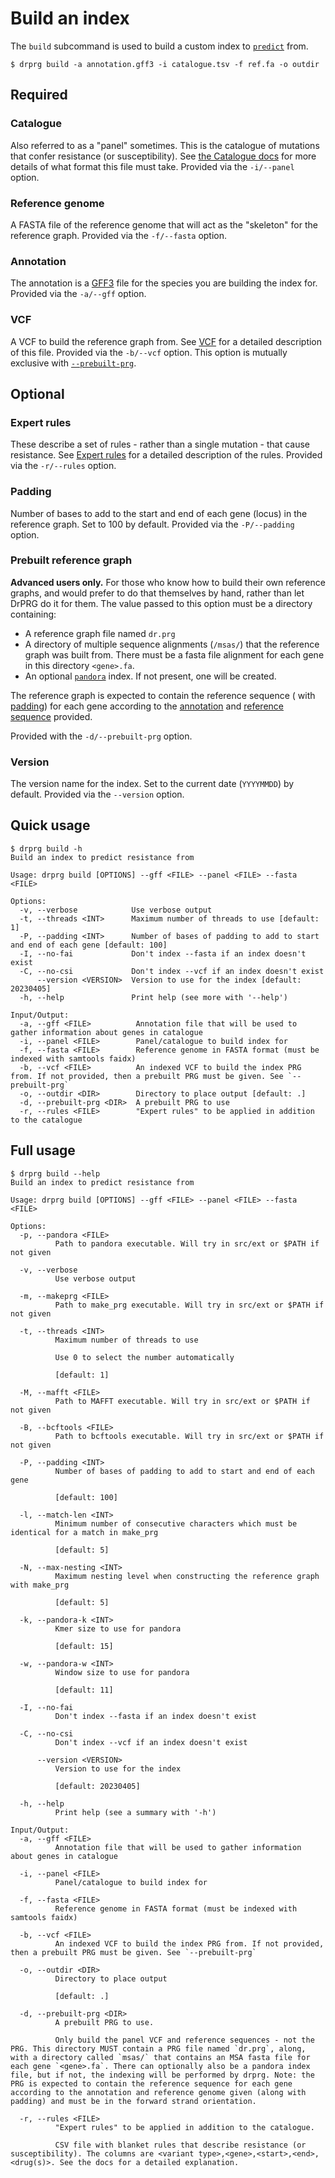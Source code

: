 # Build an index

The `build` subcommand is used to build a custom index to [`predict`](../predict.md)
from.

```
$ drprg build -a annotation.gff3 -i catalogue.tsv -f ref.fa -o outdir
```

## Required

### Catalogue

Also referred to as a "panel" sometimes. This is the catalogue of mutations that confer
resistance (or susceptibility). See [the Catalogue docs](./catalogue.md) for more
details of what format this file must take. Provided via the `-i/--panel` option.

### Reference genome

A FASTA file of the reference genome that will act as the "skeleton" for the reference
graph. Provided via the `-f/--fasta` option.

### Annotation

The annotation is a [GFF3][gff] file for the species you are building the index for.
Provided via the `-a/--gff` option.

### VCF

A VCF to build the reference graph from. See [VCF](./vcf.md) for a detailed description
of this file. Provided via the `-b/--vcf` option. This option is mutually exclusive
with [`--prebuilt-prg`](#prebuilt-reference-graph).

## Optional

### Expert rules

These describe a set of rules - rather than a single mutation - that cause resistance.
See [Expert rules](./expert.md) for a detailed description of the rules. Provided via
the `-r/--rules` option.

### Padding

Number of bases to add to the start and end of each gene (locus) in the reference graph.
Set to 100 by default. Provided via the `-P/--padding` option.

### Prebuilt reference graph

**Advanced users only.** For those who know how to build their own reference graphs, and
would prefer to do that themselves by hand, rather than let DrPRG do it for them. The
value passed to this option must be a directory containing:

- A reference graph file named `dr.prg`
- A directory of multiple sequence alignments (`/msas/`) that the reference graph was
  built from. There must be a fasta file alignment for each gene in this
  directory `<gene>.fa`.
- An optional [`pandora`][pandora] index. If not present, one will be created.

The reference graph is expected to contain the reference sequence (
with [padding](#padding)) for each gene according to the [annotation](#annotation)
and [reference sequence](#reference-genome) provided.

Provided with the `-d/--prebuilt-prg` option.

### Version

The version name for the index. Set to the current date (`YYYYMMDD`) by default.
Provided via the `--version` option.

## Quick usage

```
$ drprg build -h
Build an index to predict resistance from

Usage: drprg build [OPTIONS] --gff <FILE> --panel <FILE> --fasta <FILE>

Options:
  -v, --verbose            Use verbose output
  -t, --threads <INT>      Maximum number of threads to use [default: 1]
  -P, --padding <INT>      Number of bases of padding to add to start and end of each gene [default: 100]
  -I, --no-fai             Don't index --fasta if an index doesn't exist
  -C, --no-csi             Don't index --vcf if an index doesn't exist
      --version <VERSION>  Version to use for the index [default: 20230405]
  -h, --help               Print help (see more with '--help')

Input/Output:
  -a, --gff <FILE>          Annotation file that will be used to gather information about genes in catalogue
  -i, --panel <FILE>        Panel/catalogue to build index for
  -f, --fasta <FILE>        Reference genome in FASTA format (must be indexed with samtools faidx)
  -b, --vcf <FILE>          An indexed VCF to build the index PRG from. If not provided, then a prebuilt PRG must be given. See `--prebuilt-prg`
  -o, --outdir <DIR>        Directory to place output [default: .]
  -d, --prebuilt-prg <DIR>  A prebuilt PRG to use
  -r, --rules <FILE>        "Expert rules" to be applied in addition to the catalogue
```

## Full usage

```
$ drprg build --help
Build an index to predict resistance from

Usage: drprg build [OPTIONS] --gff <FILE> --panel <FILE> --fasta <FILE>

Options:
  -p, --pandora <FILE>
          Path to pandora executable. Will try in src/ext or $PATH if not given

  -v, --verbose
          Use verbose output

  -m, --makeprg <FILE>
          Path to make_prg executable. Will try in src/ext or $PATH if not given

  -t, --threads <INT>
          Maximum number of threads to use

          Use 0 to select the number automatically

          [default: 1]

  -M, --mafft <FILE>
          Path to MAFFT executable. Will try in src/ext or $PATH if not given

  -B, --bcftools <FILE>
          Path to bcftools executable. Will try in src/ext or $PATH if not given

  -P, --padding <INT>
          Number of bases of padding to add to start and end of each gene

          [default: 100]

  -l, --match-len <INT>
          Minimum number of consecutive characters which must be identical for a match in make_prg

          [default: 5]

  -N, --max-nesting <INT>
          Maximum nesting level when constructing the reference graph with make_prg

          [default: 5]

  -k, --pandora-k <INT>
          Kmer size to use for pandora

          [default: 15]

  -w, --pandora-w <INT>
          Window size to use for pandora

          [default: 11]

  -I, --no-fai
          Don't index --fasta if an index doesn't exist

  -C, --no-csi
          Don't index --vcf if an index doesn't exist

      --version <VERSION>
          Version to use for the index

          [default: 20230405]

  -h, --help
          Print help (see a summary with '-h')

Input/Output:
  -a, --gff <FILE>
          Annotation file that will be used to gather information about genes in catalogue

  -i, --panel <FILE>
          Panel/catalogue to build index for

  -f, --fasta <FILE>
          Reference genome in FASTA format (must be indexed with samtools faidx)

  -b, --vcf <FILE>
          An indexed VCF to build the index PRG from. If not provided, then a prebuilt PRG must be given. See `--prebuilt-prg`

  -o, --outdir <DIR>
          Directory to place output

          [default: .]

  -d, --prebuilt-prg <DIR>
          A prebuilt PRG to use.

          Only build the panel VCF and reference sequences - not the PRG. This directory MUST contain a PRG file named `dr.prg`, along, with a directory called `msas/` that contains an MSA fasta file for each gene `<gene>.fa`. There can optionally also be a pandora index file, but if not, the indexing will be performed by drprg. Note: the PRG is expected to contain the reference sequence for each gene according to the annotation and reference genome given (along with padding) and must be in the forward strand orientation.

  -r, --rules <FILE>
          "Expert rules" to be applied in addition to the catalogue.

          CSV file with blanket rules that describe resistance (or susceptibility). The columns are <variant type>,<gene>,<start>,<end>,<drug(s)>. See the docs for a detailed explanation.
```

[gff]: https://github.com/The-Sequence-Ontology/Specifications/blob/master/gff3.md

[pandora]: https://github.com/rmcolq/pandora
